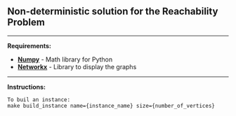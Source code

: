 ## Non-deterministic solution for the Reachability Problem
---
__Requirements:__
- __[Numpy](https://numpy.org/)__ - Math library for Python
- __[Networkx](https://networkx.github.io/)__ - Library to display the graphs
---
__Instructions:__
``` {r, engine='bash', count_lines}
To buil an instance:
make build_instance name={instance_name} size={number_of_vertices}
```